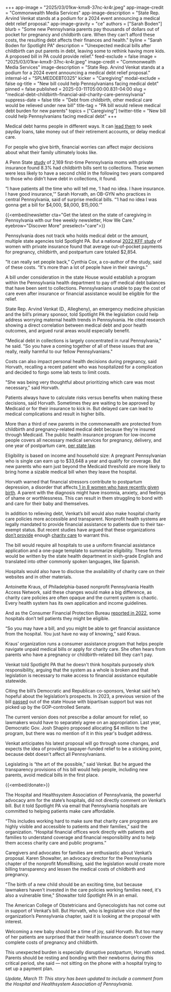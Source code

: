 +++
app-image = "2025/03/01kw-kmx8-37nc-kr4r.jpeg"
app-image-credit = "Commonwealth Media Services"
app-image-description = "State Rep. Arvind Venkat stands at a podium for a 2024 event announcing a medical debt relief proposal."
app-image-gravity = "ce"
authors = ["Sarah Boden"]
blurb = "Some new Pennsylvania parents pay thousands of dollars out of pocket for pregnancy and childbirth care. When they can’t afford these costs, the resulting debt affects their finances and health."
byline = "Sarah Boden for Spotlight PA"
description = "Unexpected medical bills after childbirth can put parents in debt, leaving some to rethink having more kids. A proposed bill in PA could provide relief."
feed-exclude = false
image = "2025/03/01kw-kmx8-37nc-kr4r.jpeg"
image-credit = "Commonwealth Media Services"
image-description = "State Rep. Arvind Venkat stands at a podium for a 2024 event announcing a medical debt relief proposal."
internal-id = "SPLMEDDEBT0325"
kicker = "Caregiving"
modal-exclude = false
og-title = "New bill could help Pennsylvanians facing medical debt"
pinned = false
published = 2025-03-11T05:00:00.831-04:00
slug = "medical-debt-childbirth-financial-aid-charity-care-pennsylvania"
suppress-date = false
title = "Debt from childbirth, other medical care would be relieved under new bill"
title-tag = "PA bill would relieve medical debt burden for new parents"
topics = ["Caregiving"]
twitter-title = "New bill could help Pennsylvanians facing medical debt"
+++

Medical debt harms people in different ways. It can <a href="https://www.healthsystemtracker.org/brief/how-financially-vulnerable-are-people-with-medical-debt/#Adults%20with%20medical%20debt%20are%20more%20likely%20to%20seek%20loans%20from%20expensive%20sources,%202021">lead them</a> to seek payday loans, take money out of their retirement accounts, or delay medical care.

For people who give birth, financial worries can affect major decisions about what their family ultimately looks like.

A Penn State <a href="https://pmc.ncbi.nlm.nih.gov/articles/PMC7770019/pdf/nihms-1619062.pdf">study</a> of 2,169 first-time Pennsylvania moms with private insurance found 8.3% had childbirth bills sent to collections. These women were less likely to have a second child in the following two years compared to those who didn’t have debt in collections, it found.

“I have patients all the time who will tell me, ‘I had no idea. I have insurance. I have good insurance,’” Sarah Horvath, an OB-GYN who practices in central Pennsylvania, said of surprise medical bills. “‘I had no idea I was gonna get a bill for $4,000, $8,000, $15,000.’”

{{<embed/newsletter cta="Get the latest on the state of caregiving in Pennsylvania with our free weekly newsletter, How We Care." eyebrow="Discover More" preselect="care">}}

Pennsylvania does not track who holds medical debt or the amount, multiple state agencies told Spotlight PA. But a national <a href="https://www.kff.org/health-costs/issue-brief/health-costs-associated-with-pregnancy-childbirth-and-postpartum-care/">2022 KFF study</a> of women with private insurance found that average out-of-pocket payments for pregnancy, childbirth, and postpartum care totaled $2,854.

&#34;It can really set people back,” Cynthia Cox, a co-author of the study, said of these costs. “It&#39;s more than a lot of people have in their savings.”

A bill under consideration in the state House would establish a program within the Pennsylvania health department to pay off medical debt balances that have been sent to collections. Pennsylvanians unable to pay the cost of care even after insurance or financial assistance would be eligible for the relief.

State Rep. Arvind Venkat (D., Allegheny), an emergency medicine physician and the bill’s primary sponsor, told Spotlight PA the legislation could help address worrying maternal health trends in Pennsylvania. He cited research showing a direct correlation between medical debt and poor health outcomes, and argued rural areas would especially benefit.

&#34;Medical debt in collections is largely concentrated in rural Pennsylvania,&#34; he said. &#34;So you have a coming together of all of these issues that are really, really harmful to our fellow Pennsylvanians.&#34;

Costs can also impact personal health decisions during pregnancy, said Horvath, recalling a recent patient who was hospitalized for a complication and decided to forgo some lab tests to limit costs.

&#34;She was being very thoughtful about prioritizing which care was most necessary,&#34; said Horvath.

Patients always have to calculate risks versus benefits when making these decisions, said Horvath. Sometimes they are waiting to be approved by Medicaid or for their insurance to kick in. But delayed care can lead to medical complications and result in higher bills.

More than a third of new parents in the commonwealth are protected from childbirth and pregnancy-related medical debt because they&#39;re insured through Medicaid. The public health insurance program for low-income people covers all necessary medical services for pregnancy, delivery, and one year of postpartum care, <a href="https://www.pacodeandbulletin.gov/Display/pacode?file=/secure/pacode/data/055/chapter1101/s1101.21a.html&amp;d=reduce">per state law</a>.

Eligibility is based on income and household size: A pregnant Pennsylvanian who is single can earn up to $33,648 a year and qualify for coverage. But new parents who earn just beyond the Medicaid threshold are more likely to bring home a sizable medical bill when they leave the hospital.

Horvath warned that financial stressors contribute to postpartum depression, a disorder that affects<a href="https://www.cdc.gov/reproductive-health/depression/index.html"> 1 in 8 women who have recently given birth</a>. A parent with the diagnosis might have insomnia, anxiety, and feelings of shame or worthlessness. This can result in them struggling to bond with and care for their baby and themselves.

In addition to relieving debt, Venkat’s bill would also make hospital charity care policies more accessible and transparent. Nonprofit health systems are legally mandated to provide financial assistance to patients due to their tax-exempt status. But recent studies have argued that these organizations <a href="https://pmc.ncbi.nlm.nih.gov/articles/PMC8481424/">don’t provide</a> enough <a href="https://www.healthaffairs.org/doi/10.1377/hlthaff.2022.01542">charity care</a> to warrant this.

The bill would require all hospitals to use a uniform financial assistance application and a one-page template to summarize eligibility. These forms would be written by the state health department in sixth-grade English and translated into other commonly spoken languages, like Spanish.

Hospitals would also have to disclose the availability of charity care on their websites and in other materials.

Antoinette Kraus, of Philadelphia-based nonprofit Pennsylvania Health Access Network, said these changes would make a big difference, as charity care policies are often opaque and the current system is chaotic. Every health system has its own application and income guidelines.

And as the Consumer Financial Protection Bureau <a href="https://www.consumerfinance.gov/data-research/research-reports/understanding-required-financial-assistance-in-medical-care/#:~:text=Many%20patients%2C%20for%20example%2C%20do,to%20collect%20unpaid%20medical%20bills.">reported in 2022</a>, some hospitals don’t tell patients they might be eligible.

“So you may have a bill, and you might be able to get financial assistance from the hospital. You just have no way of knowing,” said Kraus.

Kraus’ organization runs a consumer assistance program that helps people navigate unpaid medical bills or apply for charity care. She often hears from parents who have a pregnancy or childbirth-related bill they can&#39;t pay.

Venkat told Spotlight PA that he doesn&#39;t think hospitals purposely shirk responsibility, arguing that the system as a whole is broken and that legislation is necessary to make access to financial assistance equitable statewide.

Citing the bill’s Democratic and Republican co-sponsors, Venkat said he’s hopeful about the legislation’s prospects. In 2023, a previous version of the bill <a href="https://www.legis.state.pa.us/CFDOCS/Legis/RC/Public/rc_view_byBill.cfm?sess_yr=2023&amp;sess_ind=0&amp;rc_body=H&amp;bill_body=H&amp;bill_type=B&amp;bill_nbr=78">passed</a> out of the state House with bipartisan support but was not picked up by the GOP-controlled Senate.

The current version does not prescribe a dollar amount for relief, so lawmakers would have to separately agree on an appropriation. Last year, Democratic Gov. Josh Shapiro proposed allocating $4 million to the program, but there was no mention of it in this year&#39;s budget address.

Venkat anticipates his latest proposal will go through some changes, and expects the idea of providing taxpayer-funded relief to be a sticking point, because debt doesn&#39;t affect all Pennsylvanians.

Legislating is “the art of the possible,” said Venkat. But he argued the transparency provisions of his bill would help people, including new parents, avoid medical bills in the first place.

{{<embed/donate>}}

The Hospital and Healthsystem Association of Pennsylvania, the powerful advocacy arm for the state’s hospitals, did not directly comment on Venkat’s bill. But it told Spotlight PA via email that Pennsylvania hospitals are committed to helping patients make care affordable.

“This includes working hard to make sure that charity care programs are highly visible and accessible to patients and their families,” said the organization. “Hospital financial offices work directly with patients and families to understand coverage and financial responsibility and to help them access charity care and public programs.”

Caregivers and advocates for families are enthusiastic about Venkat’s proposal. Karen Showalter, an advocacy director for the Pennsylvania chapter of the nonprofit MomsRising, said the legislation would create more billing transparency and lessen the medical costs of childbirth and pregnancy.

&#34;The birth of a new child should be an exciting time, but because lawmakers haven&#39;t invested in the care policies working families need, it&#39;s also a vulnerable time,&#34; Showalter told Spotlight PA in an email.

The American College of Obstetricians and Gynecologists has not come out in support of Venkat’s bill. But Horvath, who is legislative vice chair of the organization’s Pennsylvania chapter, said it is looking at the proposal with interest.

Welcoming a new baby should be a time of joy, said Horvath. But too many of her patients are surprised that their health insurance doesn&#39;t cover the complete costs of pregnancy and childbirth.

This unexpected burden is especially disruptive postpartum, Horvath noted. Parents should be resting and bonding with their newborns during this critical period, she said — not sitting on the phone with a hospital trying to set up a payment plan.

<em>Update, March 11: This story has been updated to include a comment from the Hospital and Healthsystem Association of Pennsylvania.</em>

